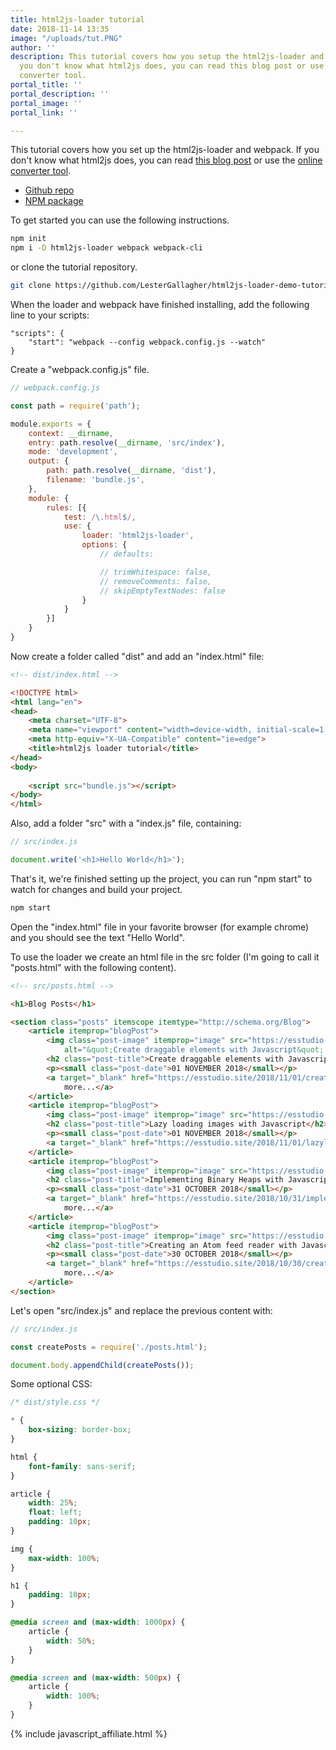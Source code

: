 ```yaml
---
title: html2js-loader tutorial
date: 2018-11-14 13:35
image: "/uploads/tut.PNG"
author: ''
description: This tutorial covers how you setup the html2js-loader and webpack. If
  you don't know what html2js does, you can read this blog post or use the online
  converter tool.
portal_title: ''
portal_description: ''
portal_image: ''
portal_link: ''

---
```

This tutorial covers how you set up the html2js-loader and webpack. If you don't know what html2js does, you can read [this blog post](https://esstudio.site/2018/11/14/html2js-loader.html) or use the [online converter tool](https://html2js.esstudio.site/).

* [Github repo](https://github.com/LesterGallagher/html2js-loader)
* [NPM package](https://www.npmjs.com/package/html2js-loader)

To get started you can use the following instructions.

```bash
npm init
npm i -D html2js-loader webpack webpack-cli
```

or clone the tutorial repository.

```bash
git clone https://github.com/LesterGallagher/html2js-loader-demo-tutorial.git
```

When the loader and webpack have finished installing, add the following line to your scripts:

    "scripts": {
        "start": "webpack --config webpack.config.js --watch"
    }

Create a "webpack.config.js" file.

```js
// webpack.config.js

const path = require('path');

module.exports = {
    context: __dirname,
    entry: path.resolve(__dirname, 'src/index'),
    mode: 'development',
    output: {
        path: path.resolve(__dirname, 'dist'),
        filename: 'bundle.js',
    },
    module: {
        rules: [{
            test: /\.html$/,
            use: {
                loader: 'html2js-loader',
                options: {
                    // defaults:

                    // trimWhitespace: false,
                    // removeComments: false,
                    // skipEmptyTextNodes: false
                }
            }
        }]
    }
}
```

Now create a folder called "dist" and add an "index.html" file:

```html
<!-- dist/index.html -->

<!DOCTYPE html>
<html lang="en">
<head>
    <meta charset="UTF-8">
    <meta name="viewport" content="width=device-width, initial-scale=1.0">
    <meta http-equiv="X-UA-Compatible" content="ie=edge">
    <title>html2js loader tutorial</title>
</head>
<body>
    
    <script src="bundle.js"></script>
</body>
</html>
```

Also, add a folder "src" with a "index.js" file, containing:

```js
// src/index.js

document.write('<h1>Hello World</h1>');
```

That's it, we're finished setting up the project, you can run "npm start" to watch for changes and build your project.

```bash
npm start
```

Open the "index.html" file in your favorite browser (for example chrome) and you should see the text "Hello World".

To use the loader we create an html file in the src folder (I'm going to call it "posts.html" with the following content).

```html
<!-- src/posts.html -->

<h1>Blog Posts</h1>

<section class="posts" itemscope itemtype="http://schema.org/Blog">
    <article itemprop="blogPost">
        <img class="post-image" itemprop="image" src="https://esstudio.site/uploads/simple%20draggable%20elements2.gif"
            alt="&quot;Create draggable elements with Javascript&quot; Thumbnail">
        <h2 class="post-title">Create draggable elements with Javascript</h2>
        <p><small class="post-date">01 NOVEMBER 2018</small></p>
        <a target="_blank" href="https://esstudio.site/2018/11/01/create-draggable-elements-with-javascript.html">View
            more...</a>
    </article>
    <article itemprop="blogPost">
        <img class="post-image" itemprop="image" src="https://esstudio.site/uploads/giphy.gif" alt="&quot;Lazy loading images with Javascript&quot; Thumbnail">
        <h2 class="post-title">Lazy loading images with Javascript</h2>
        <p><small class="post-date">01 NOVEMBER 2018</small></p>
        <a target="_blank" href="https://esstudio.site/2018/11/01/lazyloading-images-with-javascript.html">View more...</a>
    </article>
    <article itemprop="blogPost">
        <img class="post-image" itemprop="image" src="https://esstudio.site/uploads/binaryheap.png" alt="&quot;Implementing Binary Heaps with Javascript&quot; Thumbnail">
        <h2 class="post-title">Implementing Binary Heaps with Javascript</h2>
        <p><small class="post-date">31 OCTOBER 2018</small></p>
        <a target="_blank" href="https://esstudio.site/2018/10/31/implementing-binary-heaps-with-javascript.html">View
            more...</a>
    </article>
    <article itemprop="blogPost">
        <img class="post-image" itemprop="image" src="https://esstudio.site/uploads/rssreader.jpg" alt="&quot;Creating an Atom feed reader with Javascript&quot; Thumbnail">
        <h2 class="post-title">Creating an Atom feed reader with Javascript</h2>
        <p><small class="post-date">30 OCTOBER 2018</small></p>
        <a target="_blank" href="https://esstudio.site/2018/10/30/creating-an-atom-feed-reader-with-javascript.html">View
            more...</a>
    </article>
</section>
```

Let's open "src/index.js" and replace the previous content with:

```javascript
// src/index.js

const createPosts = require('./posts.html');

document.body.appendChild(createPosts());
```

Some optional CSS:

```css
/* dist/style.css */

* {
    box-sizing: border-box;
}

html {
    font-family: sans-serif;
}

article {
    width: 25%;
    float: left;
    padding: 10px;
}

img {
    max-width: 100%;
}

h1 {
    padding: 10px;
}

@media screen and (max-width: 1000px) {
    article {
        width: 50%;
    }
}

@media screen and (max-width: 500px) {
    article {
        width: 100%;
    }
}
```

{% include javascript_affiliate.html %}